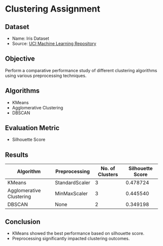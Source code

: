 # Clustering Assignment

## Dataset
- Name: Iris Dataset
- Source: [UCI Machine Learning Repository](https://archive.ics.uci.edu/ml/index.php)

## Objective
Perform a comparative performance study of different clustering algorithms using various preprocessing techniques.

## Algorithms
- KMeans
- Agglomerative Clustering
- DBSCAN

## Evaluation Metric
- Silhouette Score


## Results
| **Algorithm**            | **Preprocessing**  | **No. of Clusters** | **Silhouette Score** | 
|--------------------------|--------------------|----------------------|---------------------|
| KMeans                   | StandardScaler     | 3                    | 0.478724               
| Agglomerative Clustering | MinMaxScaler       | 3                    | 0.445540             
| DBSCAN                   | None               | 2                    | 0.349198               

## Conclusion
- KMeans showed the best performance based on silhouette score.
- Preprocessing significantly impacted clustering outcomes.
